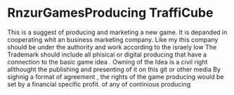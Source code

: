 # RnzurGamesProducing TraffiCube
 This is a suggest of producing and marketing a new game.
It is depanded in cooperating whit an business marketing company.
Like my this company should be under the authority and work according to the israely low 
The Trademark should include all phisical or digital producing that have a connection to the basic game idea .
Owning of the Idea is a civil right allthought the publishing and presenting of it on this git or other media 
By sighnig a format of agreement , the rights of the game producing would be set by a financial specific profit. of any of continious producing




